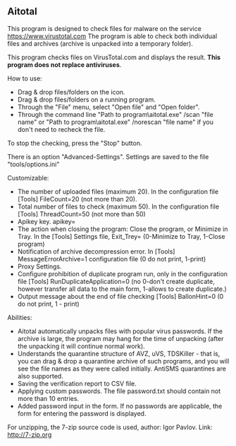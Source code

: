 ## Aitotal

This program is designed to check files for malware on the service https://www.virustotal.com
The program is able to check both individual files and archives (archive is unpacked into a temporary folder).

This program checks files on VirusTotal.com and displays the result. **This program does not replace antiviruses**.

How to use:
- Drag & drop files/folders on the icon.
- Drag & drop files/folders on a running program.
- Through the "File" menu, select "Open file" and "Open folder".
- Through the command line "Path to program\aitotal.exe" /scan "file name" or "Path to program\aitotal.exe" /norescan "file name" if you don't need to recheck the file.

To stop the checking, press the "Stop" button.

There is an option "Advanced-Settings". Settings are saved to the file "tools/options.ini"

Customizable:
- The number of uploaded files (maximum 20). In the configuration file [Tools] FileCount=20 (not more than 20).
- Total number of files to check (maximum 50). In the configuration file [Tools] ThreadCount=50 (not more than 50)
- Apikey key. apikey=
- The action when closing the program: Close the program, or Minimize in Tray. In the [Tools] Settings file, Exit_Trey= (0-Minimize to Tray, 1-Close program)
- Notification of archive decompression error. In [Tools] MessageErrorArchive=1 configuration file (0 do not print, 1-print)
- Proxy Settings.
- Configure prohibition of duplicate program run, only in the configuration file [Tools] RunDuplicateApplication=0 (no 0-don't create duplicate, however transfer all data to the main form, 1-allows to create duplicate.)
- Output message about the end of file checking [Tools] BallonHint=0 (0 do not print, 1 - print)

Abilities:
- Aitotal automatically unpacks files with popular virus passwords. If the archive is large, the program may hang for the time of unpacking (after the unpacking it will continue normal work).
- Understands the quarantine structure of AVZ, uVS, TDSKiller - that is, you can drag & drop a quarantine archive of such programs, and you will see the file names as they were called initially. AntiSMS quarantines are also supported.
- Saving the verification report to CSV file.
- Applying custom passwords. The file password.txt should contain not more than 10 entries.
- Added password input in the form. If no passwords are applicable, the form for entering the password is displayed.

For unzipping, the 7-zip source code is used, author: Igor Pavlov. Link: http://7-zip.org


